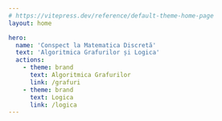 ```yaml
---
# https://vitepress.dev/reference/default-theme-home-page
layout: home

hero:
  name: 'Conspect la Matematica Discretă'
  text: 'Algoritmica Grafurilor și Logica'
  actions:
    - theme: brand
      text: Algoritmica Grafurilor
      link: /grafuri
    - theme: brand
      text: Logica
      link: /logica
---
```

